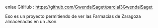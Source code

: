 enlae GitHub : https://github.com/GwendalSaget/parcial3GwendalSaget

Eso es un proyecto permitiendo de ver las Farmacias de Zaragoza almacenadas en un Json. 
